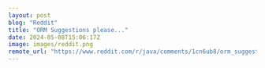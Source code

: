 ```yaml
---
layout: post
blog: "Reddit"
title: "ORM Suggestions please..."
date: 2024-05-08T15:06:17Z
image: images/reddit.png
remote_url: "https://www.reddit.com/r/java/comments/1cn6ub8/orm_suggestions_please/"
---
```


